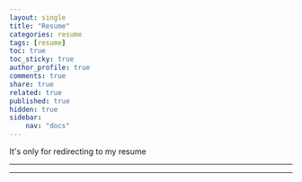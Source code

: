 ```yaml
---
layout: single
title: "Resume"
categories: resume
tags: [resume]
toc: true
toc_sticky: true
author_profile: true
comments: true
share: true
related: true
published: true
hidden: true
sidebar: 
    nav: "docs"
---
```


It's only for redirecting to my resume

---
---